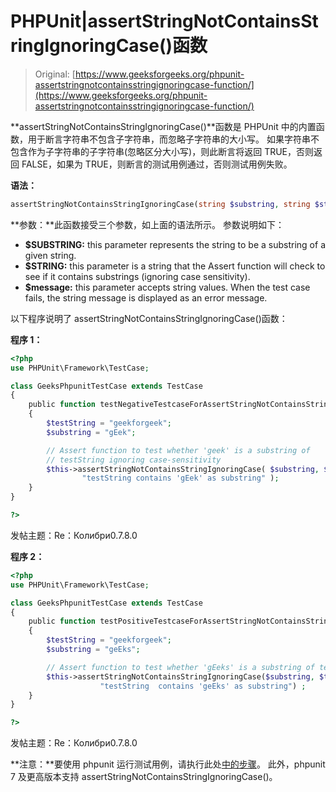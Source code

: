 # PHPUnit|assertStringNotContainsStringIgnoringCase()函数

> Original: [https://www.geeksforgeeks.org/phpunit-assertstringnotcontainsstringignoringcase-function/](https://www.geeksforgeeks.org/phpunit-assertstringnotcontainsstringignoringcase-function/)

**assertStringNotContainsStringIgnoringCase()**函数是 PHPUnit 中的内置函数，用于断言字符串不包含子字符串，而忽略子字符串的大小写。 如果字符串不包含作为子字符串的子字符串(忽略区分大小写)，则此断言将返回 TRUE，否则返回 FALSE，如果为 TRUE，则断言的测试用例通过，否则测试用例失败。

**语法：**

```php
assertStringNotContainsStringIgnoringCase(string $substring, string $string, string $message = ''])

```

**参数：**此函数接受三个参数，如上面的语法所示。 参数说明如下：

*   **$SUBSTRING:** this parameter represents the string to be a substring of a given string.
*   **$STRING:** this parameter is a string that the Assert function will check to see if it contains substrings (ignoring case sensitivity).
*   **$message:** this parameter accepts string values. When the test case fails, the string message is displayed as an error message.

以下程序说明了 assertStringNotContainsStringIgnoringCase()函数：

**程序 1：**

```php
<?php
use PHPUnit\Framework\TestCase;

class GeeksPhpunitTestCase extends TestCase
{
    public function testNegativeTestcaseForAssertStringNotContainsStringIgnoringCase()
    {
        $testString = "geekforgeek";
        $substring = "gEek"; 

        // Assert function to test whether 'geek' is a substring of
        // testString ignoring case-sensitivity
        $this->assertStringNotContainsStringIgnoringCase( $substring, $testString,
                "testString contains 'gEek' as substring" );
    }
}

?>
```

发帖主题：Re：Колибри0.7.8.0

**程序 2：**

```php
<?php
use PHPUnit\Framework\TestCase;

class GeeksPhpunitTestCase extends TestCase
{
    public function testPositiveTestcaseForAssertStringNotContainsStringIgnoringCase()
    {
        $testString = "geekforgeek";
        $substring = "geEks"; 

        // Assert function to test whether 'gEeks' is a substring of testString
        $this->assertStringNotContainsStringIgnoringCase($substring, $testString, 
                    "testString  contains 'geEks' as substring") ;
    }
}

?>
```

发帖主题：Re：Колибри0.7.8.0

**注意：**要使用 phpunit 运行测试用例，请执行此处[中的步骤](https://www.jetbrains.com/help/phpstorm/using-phpunit-framework.html)。 此外，phpunit 7 及更高版本支持 assertStringNotContainsStringIgnoringCase()。